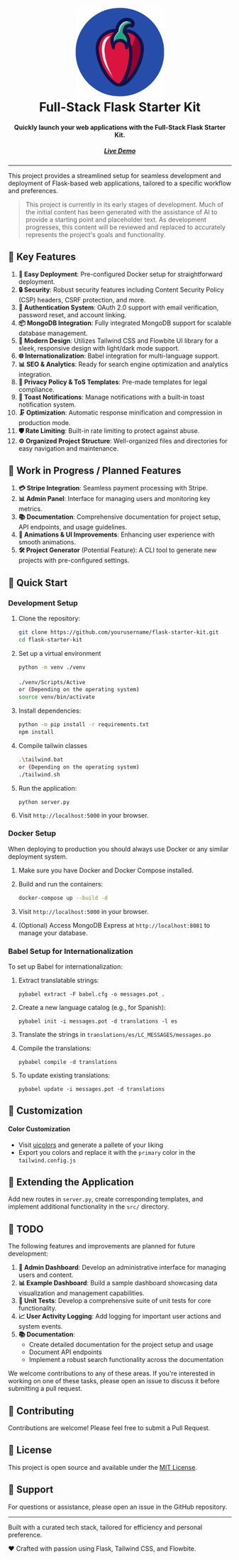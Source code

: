 <h1 align="center">
  <br>
  <a href="https://flaskstarter.com"">
    <img src="assets/logo.png" alt="Full-Stack Flask Starter Kit Logo" width=200 height=200>
  </a>
  <br>
  Full-Stack Flask Starter Kit
  <br>
</h1>

<h4 align="center">Quickly launch your web applications with the Full-Stack Flask Starter Kit.</h4>
<h5 align="center">
<a href="https://flaskstarter.com">
   Live Demo
</a>
</h5>

---

This project provides a streamlined setup for seamless development and deployment of Flask-based web applications, tailored to a specific workflow and preferences.

>This project is currently in its early stages of development. Much of the initial content has been generated with the assistance of AI to provide a starting point and placeholder text. As development progresses, this content will be reviewed and replaced to accurately represents the project's goals and functionality.

## 🌟 Key Features

1. **🚀 Easy Deployment**: Pre-configured Docker setup for straightforward deployment.
2. **🔒 Security**: Robust security features including Content Security Policy (CSP) headers, CSRF protection, and more.
3. **🔐 Authentication System**: OAuth 2.0 support with email verification, password reset, and account linking.
4. **📦 MongoDB Integration**: Fully integrated MongoDB support for scalable database management.
5. **🎨 Modern Design**: Utilizes Tailwind CSS and Flowbite UI library for a sleek, responsive design with light/dark mode support.
6. **🌐 Internationalization**: Babel integration for multi-language support.
7. **📊 SEO & Analytics**: Ready for search engine optimization and analytics integration.
8. **📄 Privacy Policy & ToS Templates**: Pre-made templates for legal compliance.
9. **🔔 Toast Notifications**: Manage notifications with a built-in toast notification system.
10. **🗜️ Optimization**: Automatic response minification and compression in production mode.
11. **🛡️ Rate Limiting**: Built-in rate limiting to protect against abuse.
12. **⚙️ Organized Project Structure**: Well-organized files and directories for easy navigation and maintenance.

## 🚧 Work in Progress / Planned Features

1. **💳 Stripe Integration**: Seamless payment processing with Stripe.
2. **📊 Admin Panel**: Interface for managing users and monitoring key metrics.
3. **📚 Documentation**: Comprehensive documentation for project setup, API endpoints, and usage guidelines.
4. **🎨 Animations & UI Improvements**: Enhancing user experience with smooth animations.
5. **🛠️ Project Generator** (Potential Feature): A CLI tool to generate new projects with pre-configured settings.


## 🚀 Quick Start

### Development Setup

1. Clone the repository:
   ```bash
   git clone https://github.com/yourusername/flask-starter-kit.git
   cd flask-starter-kit
   ```

2. Set up a virtual environment
   ```bash
   python -m venv ./venv
   
   ./venv/Scripts/Active
   or (Depending on the operating system)
   source venv/bin/activate
   ```

3. Install dependencies:
   ```bash
   python -m pip install -r requirements.txt
   npm install
   ```

4. Compile tailwin classes
   ```bash
   .\tailwind.bat
   or (Depending on the operating system)
   ./tailwind.sh
   ```

5. Run the application:
   ```
   python server.py
   ```

6. Visit `http://localhost:5000` in your browser.

### Docker Setup

When deploying to production you should always use Docker or any similar deployment system.

1. Make sure you have Docker and Docker Compose installed.

2. Build and run the containers:
   ```bash
   docker-compose up --build -d
   ```

3. Visit `http://localhost:5000` in your browser.

4. (Optional) Access MongoDB Express at `http://localhost:8081` to manage your database.

### Babel Setup for Internationalization

To set up Babel for internationalization:

1. Extract translatable strings:
   ```
   pybabel extract -F babel.cfg -o messages.pot .
   ```

2. Create a new language catalog (e.g., for Spanish):
   ```
   pybabel init -i messages.pot -d translations -l es
   ```

3. Translate the strings in `translations/es/LC_MESSAGES/messages.po`

4. Compile the translations:
   ```
   pybabel compile -d translations
   ```

5. To update existing translations:
   ```
   pybabel update -i messages.pot -d translations
   ```

## 🎨 Customization

#### Color Customization
- Visit [uicolors](https://uicolors.app/create) and generate a pallete of your liking
- Export you colors and replace it with the `primary` color in the `tailwind.config.js`

## 🧩 Extending the Application

Add new routes in `server.py`, create corresponding templates, and implement additional functionality in the `src/` directory.

## 📝 TODO

The following features and improvements are planned for future development:

1. **👑 Admin Dashboard**: Develop an administrative interface for managing users and content.
2. **📊 Example Dashboard**: Build a sample dashboard showcasing data visualization and management capabilities.
3. **🧪 Unit Tests**: Develop a comprehensive suite of unit tests for core functionality.
4. **📈 User Activity Logging**: Add logging for important user actions and system events.
5. **📚 Documentation**: 
    - Create detailed documentation for the project setup and usage
    - Document API endpoints
    - Implement a robust search functionality across the documentation

We welcome contributions to any of these areas. If you're interested in working on one of these tasks, please open an issue to discuss it before submitting a pull request.

## 🤝 Contributing

Contributions are welcome! Please feel free to submit a Pull Request.

## 📄 License

This project is open source and available under the [MIT License](LICENSE).

## 🙋 Support

For questions or assistance, please open an issue in the GitHub repository.

---

Built with a curated tech stack, tailored for efficiency and personal preference.

❤️ Crafted with passion using Flask, Tailwind CSS, and Flowbite.